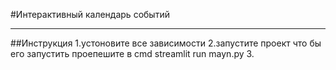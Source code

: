 #Интерактивный календарь событий

<hr>

##Инструкция
1.устоновите все зависимости
2.запустите проект что бы его запустить проепешите в cmd streamlit run mayn.py
3.

